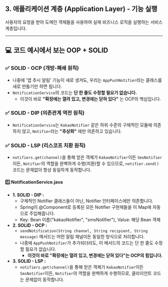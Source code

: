 ## 3. 애플리케이션 계층 (Application Layer) - 기능 실행

사용자의 요청을 받아 도메인 객체들을 사용하여 실제 비즈니스 로직을 실행하는 서비스 계층입니다.

---

## 💻 코드 예시에서 보는 OOP + SOLID

### ✅ SOLID - OCP (개방-폐쇄 원칙)
* 나중에 '앱 추시 알림' 기능이 새로 생겨도, 우리는 `AppPushNotifier`라는 클래스를 새로 만들기만 하면 됩니다.
* `NotificationService`의 코드는 **단 한 줄도 수정할 필요가 없습니다.**
  * 이것이 바로 **"확장에는 열려 있고, 변경에는 닫혀 있다"** 는 OCP의 핵심입니다.

### ✅ SOLID - DIP (의존관계 역전 원칙)
* `NotificationService`는 `KakaoNotifier` 같은 하위 수준의 구체적인 모듈에 의존하지 않고, `Notifier`라는 **"추상화"** 에만 의존하고 있습니다.

### ✅ SOLID - LSP (리스코프 치환 원칙)
* `notifiers.get(channel)`을 통해 얻은 객체가 `KakaoNotifier`이든 `SmsNotifier`이든, `Notifier`의 역할을 완벽하게 수행(치환)할 수 있으므로, `notifier.send()` 코드는 문제없이 항상 동일하게 동작합니다.

#### 1️⃣ NotificationService.java
* **1. SOLID - DIP :**
  * 구체적인 Notifier 클래스들이 아닌, Notifier 인터페이스에만 의존합니다.
  * Spring이 @Component로 등록된 모든 Notifier 구현체들을 이 Map에 자동으로 주입해줍니다.
  * Key: Bean 이름("kakaoNotifier", "smsNotifier"), Value: 해당 Bean 객체
* **2. SOLID - OCP :**
  * `sendNotification(String channel, String recipient, String message)` 메서드는 어떤 알림 채널이든 동일한 방식으로 처리합니다.
  * 나중에 `AppPushNotifier`가 추가되더라도, 이 메서드의 코드는 단 한 줄도 수정할 필요가 없습니다.
    * **이것이 바로 "확장에는 열려 있고, 변경에는 닫혀 있다"는 OCP의 힘입니다.**
* **3. SOLID - LSP :**
  * `notifiers.get(channel)`을 통해 얻은 객체가 `KakaoNotifier`이든 `SmsNotifier`이든, `Notifier`의 역할을 완벽하게 수행하므로, 클라이언트 코드는 문제없이 동작합니다.

